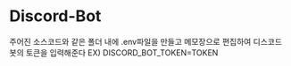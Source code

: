 # Discord-Bot
주어진 소스코드와 같은 폴더 내에 .env파일을 만들고 메모장으로 편집하여 디스코드 봇의 토큰을 입력해준다
EX) DISCORD_BOT_TOKEN=TOKEN
